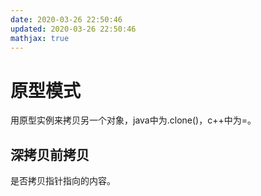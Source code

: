 ```yaml
---
date: 2020-03-26 22:50:46
updated: 2020-03-26 22:50:46
mathjax: true
---
```


# 原型模式
 用原型实例来拷贝另一个对象，java中为.clone()，c++中为=。

## 深拷贝前拷贝
 是否拷贝指针指向的内容。

<!---more-->